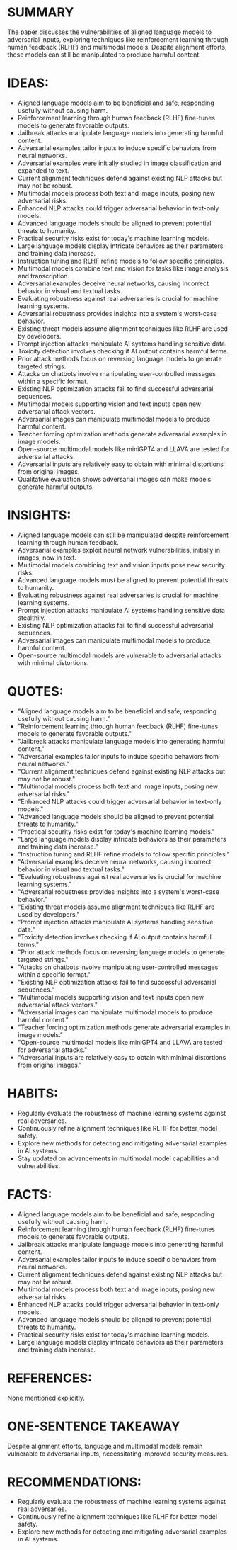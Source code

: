 # SUMMARY
The paper discusses the vulnerabilities of aligned language models to adversarial inputs, exploring techniques like reinforcement learning through human feedback (RLHF) and multimodal models. Despite alignment efforts, these models can still be manipulated to produce harmful content.

# IDEAS:
- Aligned language models aim to be beneficial and safe, responding usefully without causing harm.
- Reinforcement learning through human feedback (RLHF) fine-tunes models to generate favorable outputs.
- Jailbreak attacks manipulate language models into generating harmful content.
- Adversarial examples tailor inputs to induce specific behaviors from neural networks.
- Adversarial examples were initially studied in image classification and expanded to text.
- Current alignment techniques defend against existing NLP attacks but may not be robust.
- Multimodal models process both text and image inputs, posing new adversarial risks.
- Enhanced NLP attacks could trigger adversarial behavior in text-only models.
- Advanced language models should be aligned to prevent potential threats to humanity.
- Practical security risks exist for today's machine learning models.
- Large language models display intricate behaviors as their parameters and training data increase.
- Instruction tuning and RLHF refine models to follow specific principles.
- Multimodal models combine text and vision for tasks like image analysis and transcription.
- Adversarial examples deceive neural networks, causing incorrect behavior in visual and textual tasks.
- Evaluating robustness against real adversaries is crucial for machine learning systems.
- Adversarial robustness provides insights into a system's worst-case behavior.
- Existing threat models assume alignment techniques like RLHF are used by developers.
- Prompt injection attacks manipulate AI systems handling sensitive data.
- Toxicity detection involves checking if AI output contains harmful terms.
- Prior attack methods focus on reversing language models to generate targeted strings.
- Attacks on chatbots involve manipulating user-controlled messages within a specific format.
- Existing NLP optimization attacks fail to find successful adversarial sequences.
- Multimodal models supporting vision and text inputs open new adversarial attack vectors.
- Adversarial images can manipulate multimodal models to produce harmful content.
- Teacher forcing optimization methods generate adversarial examples in image models.
- Open-source multimodal models like miniGPT4 and LLAVA are tested for adversarial attacks.
- Adversarial inputs are relatively easy to obtain with minimal distortions from original images.
- Qualitative evaluation shows adversarial images can make models generate harmful outputs.

# INSIGHTS:
- Aligned language models can still be manipulated despite reinforcement learning through human feedback.
- Adversarial examples exploit neural network vulnerabilities, initially in images, now in text.
- Multimodal models combining text and vision inputs pose new security risks.
- Advanced language models must be aligned to prevent potential threats to humanity.
- Evaluating robustness against real adversaries is crucial for machine learning systems.
- Prompt injection attacks manipulate AI systems handling sensitive data stealthily.
- Existing NLP optimization attacks fail to find successful adversarial sequences.
- Adversarial images can manipulate multimodal models to produce harmful content.
- Open-source multimodal models are vulnerable to adversarial attacks with minimal distortions.

# QUOTES:
- "Aligned language models aim to be beneficial and safe, responding usefully without causing harm."
- "Reinforcement learning through human feedback (RLHF) fine-tunes models to generate favorable outputs."
- "Jailbreak attacks manipulate language models into generating harmful content."
- "Adversarial examples tailor inputs to induce specific behaviors from neural networks."
- "Current alignment techniques defend against existing NLP attacks but may not be robust."
- "Multimodal models process both text and image inputs, posing new adversarial risks."
- "Enhanced NLP attacks could trigger adversarial behavior in text-only models."
- "Advanced language models should be aligned to prevent potential threats to humanity."
- "Practical security risks exist for today's machine learning models."
- "Large language models display intricate behaviors as their parameters and training data increase."
- "Instruction tuning and RLHF refine models to follow specific principles."
- "Adversarial examples deceive neural networks, causing incorrect behavior in visual and textual tasks."
- "Evaluating robustness against real adversaries is crucial for machine learning systems."
- "Adversarial robustness provides insights into a system's worst-case behavior."
- "Existing threat models assume alignment techniques like RLHF are used by developers."
- "Prompt injection attacks manipulate AI systems handling sensitive data."
- "Toxicity detection involves checking if AI output contains harmful terms."
- "Prior attack methods focus on reversing language models to generate targeted strings."
- "Attacks on chatbots involve manipulating user-controlled messages within a specific format."
- "Existing NLP optimization attacks fail to find successful adversarial sequences."
- "Multimodal models supporting vision and text inputs open new adversarial attack vectors."
- "Adversarial images can manipulate multimodal models to produce harmful content."
- "Teacher forcing optimization methods generate adversarial examples in image models."
- "Open-source multimodal models like miniGPT4 and LLAVA are tested for adversarial attacks."
- "Adversarial inputs are relatively easy to obtain with minimal distortions from original images."

# HABITS:
- Regularly evaluate the robustness of machine learning systems against real adversaries.
- Continuously refine alignment techniques like RLHF for better model safety.
- Explore new methods for detecting and mitigating adversarial examples in AI systems.
- Stay updated on advancements in multimodal model capabilities and vulnerabilities.

# FACTS:
- Aligned language models aim to be beneficial and safe, responding usefully without causing harm.
- Reinforcement learning through human feedback (RLHF) fine-tunes models to generate favorable outputs.
- Jailbreak attacks manipulate language models into generating harmful content.
- Adversarial examples tailor inputs to induce specific behaviors from neural networks.
- Current alignment techniques defend against existing NLP attacks but may not be robust.
- Multimodal models process both text and image inputs, posing new adversarial risks.
- Enhanced NLP attacks could trigger adversarial behavior in text-only models.
- Advanced language models should be aligned to prevent potential threats to humanity.
- Practical security risks exist for today's machine learning models.
- Large language models display intricate behaviors as their parameters and training data increase.

# REFERENCES:
None mentioned explicitly.

# ONE-SENTENCE TAKEAWAY
Despite alignment efforts, language and multimodal models remain vulnerable to adversarial inputs, necessitating improved security measures.

# RECOMMENDATIONS:
- Regularly evaluate the robustness of machine learning systems against real adversaries.
- Continuously refine alignment techniques like RLHF for better model safety.
- Explore new methods for detecting and mitigating adversarial examples in AI systems.
